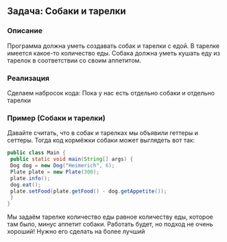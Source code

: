 ## Задача: Собаки и тарелки

### Описание
Программа 
должна уметь создавать собак и 
тарелки с едой. В тарелке имеется 
какое-то количество еды. Собака должна 
уметь кушать еду из тарелок в 
соответствии со своим аппетитом.

### Реализация
Сделаем набросок кода:
Пока у нас есть отдельно собаки и 
отдельно тарелки

### Пример (Собаки и тарелки)
Давайте считать, что в cобак и тарелках мы объявили геттеры и сеттеры.
Тогда код кормёжки собаки может выглядеть вот так:

```java
public class Main {
 public static void main(String[] args) {
 Dog dog = new Dog("Heimerich", 6);
 Plate plate = new Plate(300);
 plate.info();
 dog.eat();
 plate.setFood(plate.getFood() - dog.getAppetite());
 }
}
```

Мы задаём тарелке количество еды равное количеству еды, которое там было, 
минус аппетит собаки. Работать будет, но подход не очень хороший!
Нужно его сделать на более лучший
